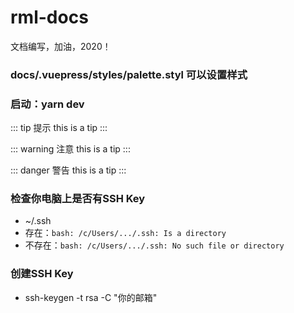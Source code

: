 # rml-docs
文档编写，加油，2020！
### docs/.vuepress/styles/palette.styl 可以设置样式
### 启动：yarn dev
::: tip 提示
this is a tip
:::

::: warning 注意
this is a tip
:::

::: danger 警告
this is a tip
:::
### 检查你电脑上是否有SSH Key
- ~/.ssh
- 存在：`bash: /c/Users/.../.ssh: Is a directory`
- 不存在：`bash: /c/Users/.../.ssh: No such file or directory`
### 创建SSH Key
- ssh-keygen -t rsa -C "你的邮箱"